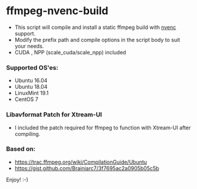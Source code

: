 # ffmpeg-nvenc-build

* This script will compile and install a static ffmpeg build with [nvenc](https://en.wikipedia.org/wiki/Nvidia_NVENC) support.
* Modify the prefix path and compile options in the script body to suit your needs.
* CUDA , NPP (scale_cuda/scale_npp) included

### Supported OS'es:

* Ubuntu 16.04
* Ubuntu 18.04
* LinuxMint 19.1
* CentOS 7

### Libavformat Patch for Xtream-UI

* I included the patch required for ffmpeg to function with Xtream-UI after compiling.

### Based on:

* https://trac.ffmpeg.org/wiki/CompilationGuide/Ubuntu
* https://gist.github.com/Brainiarc7/3f7695ac2a0905b05c5b

Enjoy! :-)
